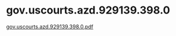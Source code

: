 # gov.uscourts.azd.929139.398.0

[gov.uscourts.azd.929139.398.0.pdf](gov%20uscourts%20azd%20929139%20398%200%20f8e5432d4d294edeaf2dffad5bfb6ffa/gov.uscourts.azd.929139.398.0.pdf)